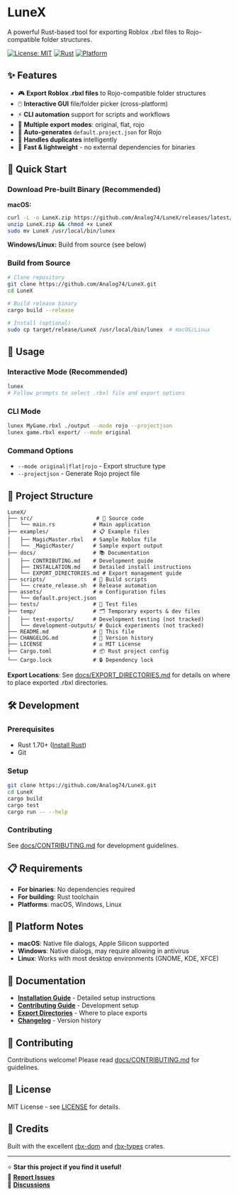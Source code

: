 # LuneX

A powerful Rust-based tool for exporting Roblox .rbxl files to Rojo-compatible folder structures.

[![License: MIT](https://img.shields.io/badge/License-MIT-yellow.svg)](https://opensource.org/licenses/MIT)
[![Rust](https://img.shields.io/badge/rust-1.70+-orange.svg)](https://www.rust-lang.org)
[![Platform](https://img.shields.io/badge/platform-macOS%20%7C%20Windows%20%7C%20Linux-lightgrey)](https://github.com/Analog74/LuneX/releases)

## ✨ Features

- 🎮 **Export Roblox .rbxl files** to Rojo-compatible folder structures
- 🖱️ **Interactive GUI** file/folder picker (cross-platform)
- ⚡ **CLI automation** support for scripts and workflows
- 📁 **Multiple export modes**: original, flat, rojo
- 🔧 **Auto-generates** `default.project.json` for Rojo
- 🔄 **Handles duplicates** intelligently
- 🚀 **Fast & lightweight** - no external dependencies for binaries

## 🚀 Quick Start

### Download Pre-built Binary (Recommended)

**macOS:**
```bash
curl -L -o LuneX.zip https://github.com/Analog74/LuneX/releases/latest/download/LuneX-macos-latest.zip
unzip LuneX.zip && chmod +x LuneX
sudo mv LuneX /usr/local/bin/lunex
```

**Windows/Linux:** Build from source (see below)

### Build from Source

```bash
# Clone repository
git clone https://github.com/Analog74/LuneX.git
cd LuneX

# Build release binary
cargo build --release

# Install (optional)
sudo cp target/release/LuneX /usr/local/bin/lunex  # macOS/Linux
```

## 📖 Usage

### Interactive Mode (Recommended)
```bash
lunex
# Follow prompts to select .rbxl file and export options
```

### CLI Mode
```bash
lunex MyGame.rbxl ./output --mode rojo --projectjson
lunex game.rbxl export/ --mode original
```

### Command Options
- `--mode original|flat|rojo` - Export structure type
- `--projectjson` - Generate Rojo project file

## 📁 Project Structure

```
LuneX/
├── src/                    # 🦀 Source code
│   └── main.rs            # Main application
├── examples/              # 📋 Example files
│   ├── MagicMaster.rbxl   # Sample Roblox file
│   └── _MagicMaster/      # Sample export output
├── docs/                  # 📚 Documentation
│   ├── CONTRIBUTING.md    # Development guide
│   ├── INSTALLATION.md    # Detailed install instructions
│   └── EXPORT_DIRECTORIES.md # Export management guide
├── scripts/               # 🔧 Build scripts
│   └── create_release.sh  # Release automation
├── assets/                # ⚙️ Configuration files
│   └── default.project.json
├── tests/                 # 🧪 Test files
├── temp/                  # 🗂️ Temporary exports & dev files
│   ├── test-exports/      # Development testing (not tracked)
│   └── development-outputs/ # Quick experiments (not tracked)
├── README.md              # 📖 This file
├── CHANGELOG.md           # 📝 Version history
├── LICENSE                # ⚖️ MIT License
├── Cargo.toml             # 📦 Rust project config
└── Cargo.lock             # 🔒 Dependency lock
```

**Export Locations**: See [docs/EXPORT_DIRECTORIES.md](docs/EXPORT_DIRECTORIES.md) for details on where to place exported .rbxl directories.

## 🛠️ Development

### Prerequisites
- Rust 1.70+ ([Install Rust](https://rustup.rs/))
- Git

### Setup
```bash
git clone https://github.com/Analog74/LuneX.git
cd LuneX
cargo build
cargo test
cargo run -- --help
```

### Contributing
See [docs/CONTRIBUTING.md](docs/CONTRIBUTING.md) for development guidelines.

## 📋 Requirements

- **For binaries**: No dependencies required
- **For building**: Rust toolchain
- **Platforms**: macOS, Windows, Linux

## 🔧 Platform Notes

- **macOS**: Native file dialogs, Apple Silicon supported
- **Windows**: Native dialogs, may require allowing in antivirus
- **Linux**: Works with most desktop environments (GNOME, KDE, XFCE)

## 📄 Documentation

- **[Installation Guide](docs/INSTALLATION.md)** - Detailed setup instructions
- **[Contributing Guide](docs/CONTRIBUTING.md)** - Development setup
- **[Export Directories](docs/EXPORT_DIRECTORIES.md)** - Where to place exports
- **[Changelog](CHANGELOG.md)** - Version history

## 🤝 Contributing

Contributions welcome! Please read [docs/CONTRIBUTING.md](docs/CONTRIBUTING.md) for guidelines.

## 📜 License

MIT License - see [LICENSE](LICENSE) for details.

## 🙏 Credits

Built with the excellent [rbx-dom](https://github.com/rojo-rbx/rbx-dom) and [rbx-types](https://github.com/rojo-rbx/rbx-dom) crates.

---

⭐ **Star this project if you find it useful!**  
🐛 **[Report Issues](https://github.com/Analog74/LuneX/issues)**  
💬 **[Discussions](https://github.com/Analog74/LuneX/discussions)**
